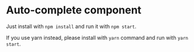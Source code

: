 # Auto-complete component

Just install with `npm install` and run it with `npm start`.

If you use yarn instead, please install with `yarn` command and run with `yarn start`.
